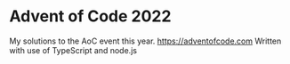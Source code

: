 # Advent of Code 2022
 My solutions to the AoC event this year. https://adventofcode.com
 Written with use of TypeScript and node.js
